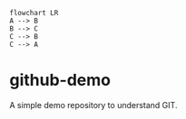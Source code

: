 ```mermaid
flowchart LR
A --> B
B --> C
C --> B
C --> A
```

# github-demo

A simple demo repository to understand GIT.

